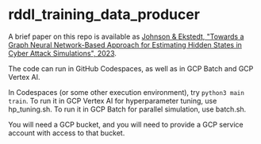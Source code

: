 # rddl_training_data_producer

A brief paper on this repo is available as [Johnson & Ekstedt, "Towards a Graph Neural Network-Based Approach for Estimating Hidden States in Cyber Attack Simulations", 2023](https://arxiv.org/abs/2312.05666).

The code can run in GitHub Codespaces, as well as in GCP Batch and GCP Vertex AI. 

In Codespaces (or some other execution environment), try `python3 main train`. 
To run it in GCP Vertex AI for hyperparameter tuning, use hp_tuning.sh.
To run it in GCP Batch for parallel simulation, use batch.sh.

You will need a GCP bucket, and you will need to provide a GCP service account with access to that bucket.

